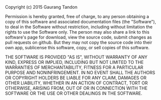 Copyright (c) 2015 Gaurang Tandon

Permission is hereby granted, free of charge, to any person obtaining a copy
of this software and associated documentation files (the "Software"), to deal
in the Software without restriction, including without limitation the rights
to use the Software only. The person may also share a link to this software's
page for download, view the source code, submit changes as pull requests on github.
But they may not copy the source code into their own app, sublicense this
software, copy, or sell copies of this software.

THE SOFTWARE IS PROVIDED "AS IS", WITHOUT WARRANTY OF ANY KIND, EXPRESS OR
IMPLIED, INCLUDING BUT NOT LIMITED TO THE WARRANTIES OF MERCHANTABILITY,
FITNESS FOR A PARTICULAR PURPOSE AND NONINFRINGEMENT. IN NO EVENT SHALL THE
AUTHORS OR COPYRIGHT HOLDERS BE LIABLE FOR ANY CLAIM, DAMAGES OR OTHER
LIABILITY, WHETHER IN AN ACTION OF CONTRACT, TORT OR OTHERWISE, ARISING FROM,
OUT OF OR IN CONNECTION WITH THE SOFTWARE OR THE USE OR OTHER DEALINGS IN THE
SOFTWARE.
